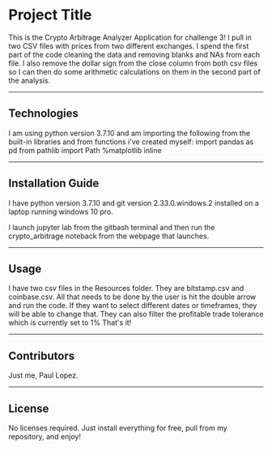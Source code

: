 # Project Title

This is the Crypto Arbitrage Analyzer Application for challenge 3! I pull in two CSV files with prices from two 
different exchanges. I spend the first part of the code cleaning the data and removing blanks and NAs from each file. I also remove the
dollar sign from the close column from both csv files so I can then do some arithmetic calculations on them in the second
part of the analysis.

---

## Technologies

I am using python version 3.7.10 and am importing the following from the built-in libraries and from functions i've created myself:
import pandas as pd
from pathlib import Path
%matplotlib inline

---

## Installation Guide

I have python version 3.7.10 and git version 2.33.0.windows.2 installed on a laptop running windows 10 pro.

I launch jupyter lab from the gitbash terminal and then run the crypto_arbitrage noteback from the 
webpage that launches.


---

## Usage

I have two csv files in the Resources folder.  They are bitstamp.csv and coinbase.csv.  All that needs to be
done by the user is hit the double arrow and run the code. If they want to select different dates or timeframes, they
will be able to change that.  They can also filter the profitable trade tolerance which is currently set to 1%
That's it!


---

## Contributors
Just me, Paul Lopez.


---

## License
No licenses required. Just install everything for free, pull from my repository, and enjoy!

